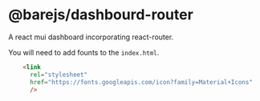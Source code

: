 # @barejs/dashbourd-router

A react mui dashboard incorporating react-router.

You will need to add founts to the `index.html`.

```html
    <link
      rel="stylesheet"
      href="https://fonts.googleapis.com/icon?family=Material+Icons"
      />    
```
